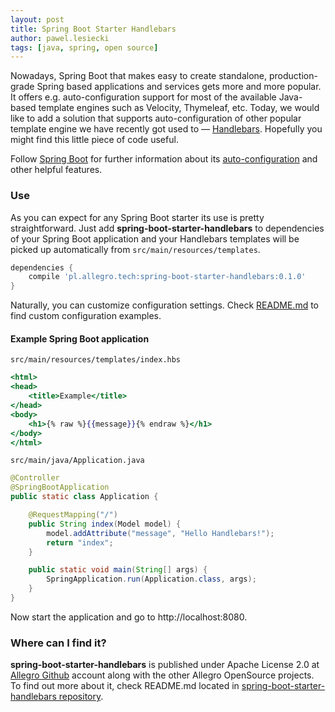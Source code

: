 ```yaml
---
layout: post
title: Spring Boot Starter Handlebars
author: pawel.lesiecki
tags: [java, spring, open source]
---
```


Nowadays, Spring Boot that makes easy to create standalone, production-grade Spring based applications and services gets
more and more popular. It offers e.g. auto-configuration support for most of the available Java-based template engines
such as Velocity, Thymeleaf, etc. Today, we would like to add a solution that supports auto-configuration of other
popular template engine we have recently got used to — [Handlebars](https://github.com/jknack/handlebars.java).
Hopefully you might find this little piece of code useful.

Follow [Spring Boot](http://projects.spring.io/spring-boot/) for further information about its [auto-configuration](http://docs.spring.io/spring-boot/docs/current/reference/htmlsingle/#using-boot-auto-configuration)
and other helpful features.

### Use

As you can expect for any Spring Boot starter its use is pretty straightforward. Just add
**spring-boot-starter-handlebars** to dependencies of your Spring Boot application and your Handlebars templates will be
picked up automatically from ``src/main/resources/templates``.

```groovy
dependencies {
    compile 'pl.allegro.tech:spring-boot-starter-handlebars:0.1.0'
}
```

Naturally, you can customize configuration settings. Check
[README.md](https://github.com/allegro/spring-boot-starter-handlebars/blob/master/README.md) to find custom
configuration examples.

#### Example Spring Boot application

``src/main/resources/templates/index.hbs``

```handlebars
<html>
<head>
    <title>Example</title>
</head>
<body>
    <h1>{% raw %}{{message}}{% endraw %}</h1>
</body>
</html>
```

``src/main/java/Application.java``

```java
@Controller
@SpringBootApplication
public static class Application {

    @RequestMapping("/")
    public String index(Model model) {
        model.addAttribute("message", "Hello Handlebars!");
        return "index";
    }

    public static void main(String[] args) {
        SpringApplication.run(Application.class, args);
    }
}
```
Now start the application and go to http://localhost:8080.

### Where can I find it?

**spring-boot-starter-handlebars** is published under Apache License 2.0 at [Allegro Github](https://github.com/allegro)
account along with the other Allegro OpenSource projects. To find out more about it, check README.md located in
[spring-boot-starter-handlebars repository](https://github.com/allegro/spring-boot-starter-handlebars).
